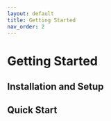 ```yaml
---
layout: default
title: Getting Started
nav_order: 2
---
```


# Getting Started

## Installation and Setup


## Quick Start
